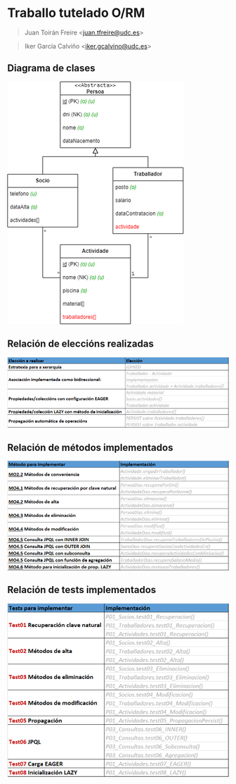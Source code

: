 # Traballo tutelado O/RM

> Juan Toirán Freire \<juan.tfreire@udc.es\>

> Iker García Calviño \<iker.gcalvino@udc.es\>

## Diagrama de clases

![Diagrama de clases](/doc/diagrama.png)

## Relación de eleccións realizadas

![Relación de eleccións realizadas](/doc/eleccions.png)

## Relación de métodos implementados

![Relación de métodos implementados](/doc/metodos.png)

## Relación de tests implementados

![Relación de tests implementados](/doc/tests.png)

